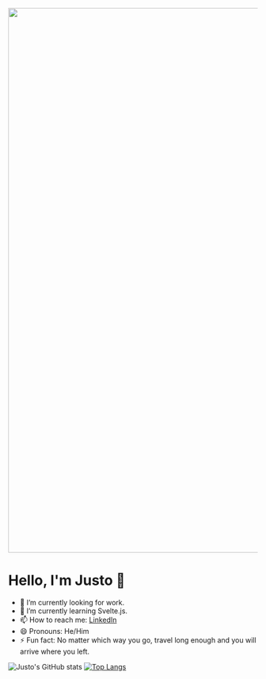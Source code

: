 <p align="center">
<img src="https://user-images.githubusercontent.com/103001263/193941344-17335643-da04-4edc-bea1-2e175b4e6192.png" alt="Justo Rago" width="1100">
</p>

# Hello, I'm Justo 👋

- 🔭 I’m currently looking for work.
- 🌱 I’m currently learning Svelte.js.
- 📫 How to reach me: [LinkedIn](https://www.linkedin.com/in/justo-rago)
- 😄 Pronouns: He/Him
- ⚡ Fun fact: No matter which way you go, travel long enough and you will arrive where you left.

![Justo's GitHub stats](https://github-readme-stats.vercel.app/api?username=asdt560&show_icons=true&theme=radical)
[![Top Langs](https://github-readme-stats.vercel.app/api/top-langs/?username=asdt560&layout=compact)](https://github.com/asdt560/github-readme-stats)
<!--
**asdt560/asdt560** is a ✨ _special_ ✨ repository because its `README.md` (this file) appears on your GitHub profile.

Here are some ideas to get you started:


-->
